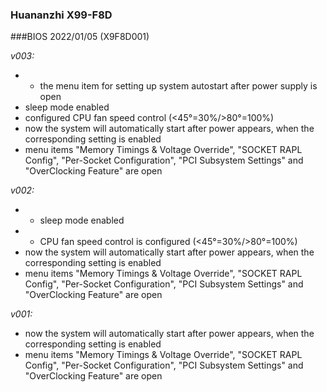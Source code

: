 ### Huananzhi X99-F8D
###BIOS 2022/01/05 (X9F8D001)

*v003:*
* + the menu item for setting up system autostart after power supply is open
* sleep mode enabled
* configured CPU fan speed control (<45°=30%/>80°=100%)
* now the system will automatically start after power appears, when the corresponding setting is enabled
* menu items "Memory Timings & Voltage Override", "SOCKET RAPL Config", "Per-Socket Configuration", "PCI Subsystem Settings" and "OverClocking Feature" are open

*v002:*
* + sleep mode enabled
* + CPU fan speed control is configured (<45°=30%/>80°=100%)
* now the system will automatically start after power appears, when the corresponding setting is enabled
* menu items "Memory Timings & Voltage Override", "SOCKET RAPL Config", "Per-Socket Configuration", "PCI Subsystem Settings" and "OverClocking Feature" are open

*v001:*
* now the system will automatically start after power appears, when the corresponding setting is enabled
* menu items "Memory Timings & Voltage Override", "SOCKET RAPL Config", "Per-Socket Configuration", "PCI Subsystem Settings" and "OverClocking Feature" are open